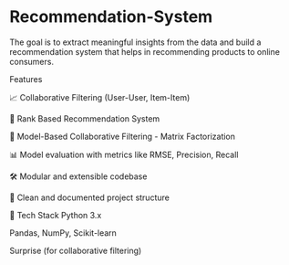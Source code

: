 # Recommendation-System
The goal is to extract meaningful insights from the data and build a recommendation system that helps in recommending products to online consumers.

Features

📈 Collaborative Filtering (User-User, Item-Item)

🧠 Rank Based Recommendation System

🧪 Model-Based Collaborative Filtering - Matrix Factorization

📊 Model evaluation with metrics like RMSE, Precision, Recall

🛠️ Modular and extensible codebase

📂 Clean and documented project structure

🧰 Tech Stack
Python 3.x

Pandas, NumPy, Scikit-learn

Surprise (for collaborative filtering)

